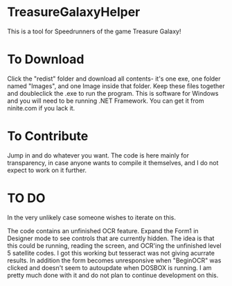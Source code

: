 # TreasureGalaxyHelper
This is a tool for Speedrunners of the game Treasure Galaxy!

# To Download
Click the "redist" folder and download all contents- it's one exe, one folder named "Images", and one Image inside that folder. Keep these files together and doubleclick the .exe to run the program. This is software for Windows and you will need to be running .NET Framework. You can get it from ninite.com if you lack it.

# To Contribute
Jump in and do whatever you want. The code is here mainly for transparency, in case anyone wants to compile it themselves, and I do not expect to work on it further.

# TO DO
In the very unlikely case someone wishes to iterate on this.

The code contains an unfinished OCR feature. Expand the Form1 in Designer mode to see controls that are currently hidden. The idea is that this could be running, reading the screen, and OCR'ing the unfinished level 5 satellite codes. I got this working but tesseract was not giving acurrate results. In addition the form becomes unresponsive when "BeginOCR" was clicked and doesn't seem to autoupdate when DOSBOX is running. I am pretty much done with it and do not plan to continue development on this.
